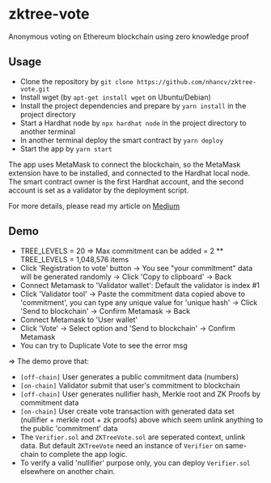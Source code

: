 # zktree-vote
Anonymous voting on Ethereum blockchain using zero knowledge proof

## Usage

- Clone the repository by `git clone https://github.com/nhancv/zktree-vote.git`
- Install wget (by `apt-get install wget` on Ubuntu/Debian)
- Install the project dependencies and prepare by `yarn install` in the project directory
- Start a Hardhat node by `npx hardhat node` in the project directory to another terminal
- In another terminal deploy the smart contract by `yarn deploy`
- Start the app by `yarn start`

The app uses MetaMask to connect the blockchain, so the MetaMask extension have to be installed, and connected to the Hardhat local node. The smart contract owner is the first Hardhat account, and the second account is set as a validator by the deployment script.

For more details, please read my article on [Medium](https://thebojda.medium.com/how-i-built-an-anonymous-voting-system-on-the-ethereum-blockchain-using-zero-knowledge-proof-d5ab286228fd)

## Demo

- TREE_LEVELS = 20 => Max commitment can be added = 2 ** TREE_LEVELS = 1,048,576 items
- Click 'Registration to vote' button -> You see "your commitment" data will be generated randomly -> Click 'Copy to clipboard' -> Back
- Connect Metamask to 'Validator wallet': Default the validator is index #1
- Click 'Validator tool' -> Paste the commitment data copied above to 'commitment', you can type any unique value for 'unique hash' -> Click 'Send to blockchain' -> Confirm Metamask -> Back
- Connect Metamask to 'User wallet'
- Click 'Vote' -> Select option and 'Send to blockchain' -> Confirm Metamask
- You can try to Duplicate Vote to see the error msg

=> The demo prove that:
+ `[off-chain]` User generates a public commitment data (numbers)
+ `[on-chain]` Validator submit that user's commitment to blockchain
+ `[off-chain]` User generates nullifier hash, Merkle root and ZK Proofs by commitment data
+ `[on-chain]` User create vote transaction with generated data set (nullifier + merkle root + zk proofs) above which seem unlink anything to the public 'commitment' data
+ The `Verifier.sol` and `ZKTreeVote.sol` are seperated context, unlink data. But default `ZKTreeVote` need an instance of `Verifier` on same-chain to complete the app logic.
+ To verify a valid 'nullifier' purpose only, you can deploy `Verifier.sol` elsewhere on another chain.
